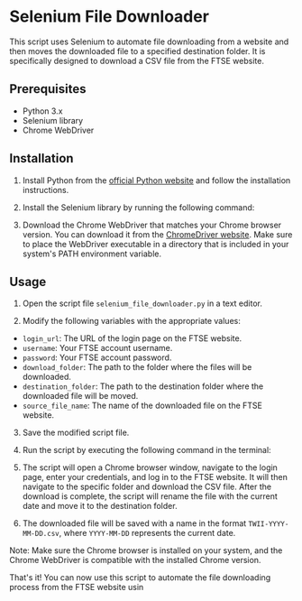 # Selenium File Downloader

This script uses Selenium to automate file downloading from a website and then moves the downloaded file to a specified destination folder. It is specifically designed to download a CSV file from the FTSE website.

## Prerequisites

- Python 3.x
- Selenium library
- Chrome WebDriver

## Installation

1. Install Python from the [official Python website](https://www.python.org/downloads/) and follow the installation instructions.

2. Install the Selenium library by running the following command:
   
3. Download the Chrome WebDriver that matches your Chrome browser version. You can download it from the [ChromeDriver website](https://sites.google.com/a/chromium.org/chromedriver/downloads). Make sure to place the WebDriver executable in a directory that is included in your system's PATH environment variable.

## Usage

1. Open the script file `selenium_file_downloader.py` in a text editor.

2. Modify the following variables with the appropriate values:

- `login_url`: The URL of the login page on the FTSE website.
- `username`: Your FTSE account username.
- `password`: Your FTSE account password.
- `download_folder`: The path to the folder where the files will be downloaded.
- `destination_folder`: The path to the destination folder where the downloaded file will be moved.
- `source_file_name`: The name of the downloaded file on the FTSE website.

3. Save the modified script file.

4. Run the script by executing the following command in the terminal:

5. The script will open a Chrome browser window, navigate to the login page, enter your credentials, and log in to the FTSE website. It will then navigate to the specific folder and download the CSV file. After the download is complete, the script will rename the file with the current date and move it to the destination folder.

6. The downloaded file will be saved with a name in the format `TWII-YYYY-MM-DD.csv`, where `YYYY-MM-DD` represents the current date.

Note: Make sure the Chrome browser is installed on your system, and the Chrome WebDriver is compatible with the installed Chrome version.

That's it! You can now use this script to automate the file downloading process from the FTSE website usin
